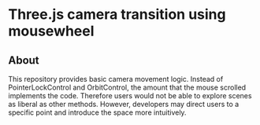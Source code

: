 # Three.js camera transition using mousewheel

## About
This repository provides basic camera movement logic.
Instead of PointerLockControl and OrbitControl, the amount that the mouse scrolled implements the code.
Therefore users would not be able to explore scenes as liberal as other methods. However, developers may direct users to a specific point and introduce the space more intuitively.